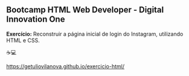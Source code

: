 ##  Bootcamp HTML Web Developer - Digital Innovation One

**Exercício:** Reconstruir a página inicial de login do Instagram, utilizando HTML e CSS.

:coffee::computer:

https://getuliovilanova.github.io/exercicio-html/
